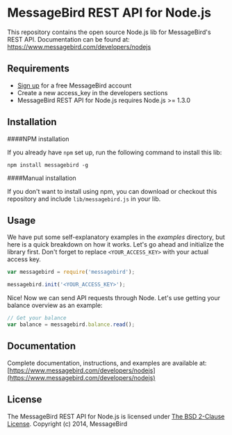 MessageBird REST API for Node.js
================================

This repository contains the open source Node.js lib for MessageBird's REST API. Documentation can be found at: https://www.messagebird.com/developers/nodejs

Requirements
------------

- [Sign up](https://www.messagebird.com/en/signup) for a free MessageBird account
- Create a new access_key in the developers sections
- MessageBird REST API for Node.js requires Node.js >= 1.3.0

Installation
------------

####NPM installation

If you already have `npm` set up, run the following command to install this lib:

`npm install messagebird -g`

####Manual installation

If you don't want to install using npm, you can download or checkout this repository and include `lib/messagebird.js` in your lib.

Usage
-----

We have put some self-explanatory examples in the *examples* directory, but here is a quick breakdown on how it works. Let's go ahead and initialize the library first. Don't forget to replace `<YOUR_ACCESS_KEY>` with your actual access key.

```javascript
var messagebird = require('messagebird');

messagebird.init('<YOUR_ACCESS_KEY>');
```

Nice! Now we can send API requests through Node. Let's use getting your balance overview as an example:

```javascript
// Get your balance
var balance = messagebird.balance.read();
```

Documentation
-------------
Complete documentation, instructions, and examples are available at:
[https://www.messagebird.com/developers/nodejs](https://www.messagebird.com/developers/nodejs)


License
-------
The MessageBird REST API for Node.js is licensed under [The BSD 2-Clause License](http://opensource.org/licenses/BSD-2-Clause). Copyright (c) 2014, MessageBird
